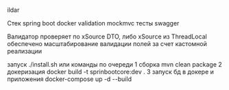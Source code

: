 ildar

Стек
spring boot docker validation mockmvc тесты swagger


Валидатор проверяет по xSource DTO, 
либо xSource из ThreadLocal   
обеспечено масштабирование валидации полей за счет кастомной реализации

запуск ./install.sh или команды по очереди
1 сборка mvn clean package
2 докеризация docker build -t sprinbootcore:dev .
3 запуск бд в докере и приложения docker-compose up -d --build
